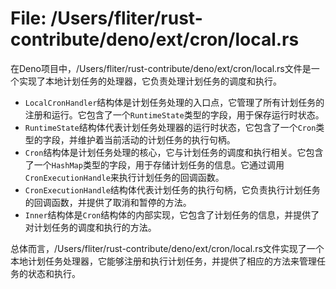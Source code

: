 # File: /Users/fliter/rust-contribute/deno/ext/cron/local.rs

在Deno项目中，/Users/fliter/rust-contribute/deno/ext/cron/local.rs文件是一个实现了本地计划任务的处理器，它负责处理计划任务的调度和执行。

- `LocalCronHandler`结构体是计划任务处理的入口点，它管理了所有计划任务的注册和运行。它包含了一个`RuntimeState`类型的字段，用于保存运行时状态。
- `RuntimeState`结构体代表计划任务处理器的运行时状态，它包含了一个`Cron`类型的字段，并维护着当前活动的计划任务的执行句柄。
- `Cron`结构体是计划任务处理的核心，它与计划任务的调度和执行相关。它包含了一个`HashMap`类型的字段，用于存储计划任务的信息。它通过调用`CronExecutionHandle`来执行计划任务的回调函数。
- `CronExecutionHandle`结构体代表计划任务的执行句柄，它负责执行计划任务的回调函数，并提供了取消和暂停的方法。
- `Inner`结构体是`Cron`结构体的内部实现，它包含了计划任务的信息，并提供了对计划任务的调度和执行的方法。

总体而言，/Users/fliter/rust-contribute/deno/ext/cron/local.rs文件实现了一个本地计划任务处理器，它能够注册和执行计划任务，并提供了相应的方法来管理任务的状态和执行。

